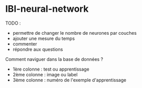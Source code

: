 # IBI-neural-network

TODO :
- permettre de changer le nombre de neurones par couches
- ajouter une mesure du temps
- commenter
- répondre aux questions

Comment naviguer dans la base de données ?
- 1ère colonne : test ou apprentissage
- 2ème colonne : image ou label
- 3ème colonne : numéro de l'exemple d'apprentissage
